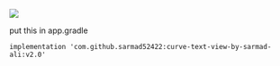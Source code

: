 [![](https://jitpack.io/v/sarmad52422/curve-text-view-by-sarmad-ali.svg)](https://jitpack.io/#sarmad52422/curve-text-view-by-sarmad-ali)

put this in app.gradle
        
```
implementation 'com.github.sarmad52422:curve-text-view-by-sarmad-ali:v2.0'

```
